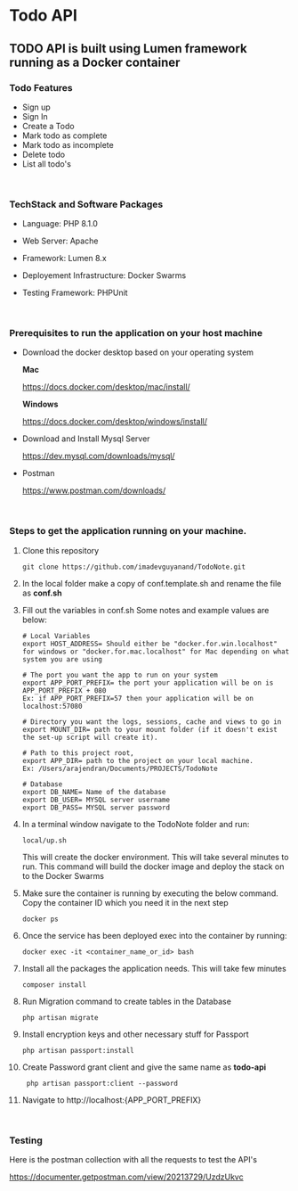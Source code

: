 # Todo API

## TODO API is built using Lumen framework running as a Docker container

### Todo Features

- Sign up
- Sign In
- Create a Todo
- Mark todo as complete
- Mark todo as incomplete
- Delete todo
- List all todo's

<br>

### TechStack and Software Packages

- Language: PHP 8.1.0
- Web Server: Apache
- Framework: Lumen 8.x
- Deployement Infrastructure: Docker Swarms
- Testing Framework: PHPUnit

  <br>

### Prerequisites to run the application on your host machine

- Download the docker desktop based on your operating system

  **Mac**

  https://docs.docker.com/desktop/mac/install/

  **Windows**

  https://docs.docker.com/desktop/windows/install/

- Download and Install Mysql Server

  https://dev.mysql.com/downloads/mysql/

- Postman

  https://www.postman.com/downloads/

<br>

### Steps to get the application running on your machine.

1.  Clone this repository

    ```
    git clone https://github.com/imadevguyanand/TodoNote.git
    ```

2.  In the local folder make a copy of conf.template.sh and rename the file as **conf.sh**

3.  Fill out the variables in conf.sh
    Some notes and example values are below:

    ```
    # Local Variables
    export HOST_ADDRESS= Should either be "docker.for.win.localhost" for windows or "docker.for.mac.localhost" for Mac depending on what system you are using

    # The port you want the app to run on your system
    export APP_PORT_PREFIX= the port your application will be on is APP_PORT_PREFIX + 080
    Ex: if APP_PORT_PREFIX=57 then your application will be on localhost:57080

    # Directory you want the logs, sessions, cache and views to go in
    export MOUNT_DIR= path to your mount folder (if it doesn't exist the set-up script will create it).

    # Path to this project root,
    export APP_DIR= path to the project on your local machine.
    Ex: /Users/arajendran/Documents/PROJECTS/TodoNote

    # Database
    export DB_NAME= Name of the database
    export DB_USER= MYSQL server username
    export DB_PASS= MYSQL server password
    ```

4.  In a terminal window navigate to the TodoNote folder and run:

    ```
    local/up.sh
    ```

    This will create the docker environment. This will take several minutes to run. This command will build the docker image and deploy the stack on to the Docker Swarms

5.  Make sure the container is running by executing the below command. Copy the container ID which you need it in the next step

    ```
    docker ps
    ```

6.  Once the service has been deployed exec into the container by running:

    ```
    docker exec -it <container_name_or_id> bash
    ```

7.  Install all the packages the application needs. This will take few minutes

    ```
    composer install
    ```

8.  Run Migration command to create tables in the Database
    ```
    php artisan migrate
    ```
9.  Install encryption keys and other necessary stuff for Passport

    ```
    php artisan passport:install
    ```

10. Create Password grant client and give the same name as **todo-api**

    ```
     php artisan passport:client --password
    ```

11. Navigate to http://localhost:{APP_PORT_PREFIX}

<br>

### Testing

Here is the postman collection with all the requests to test the API's

https://documenter.getpostman.com/view/20213729/UzdzUkvc
